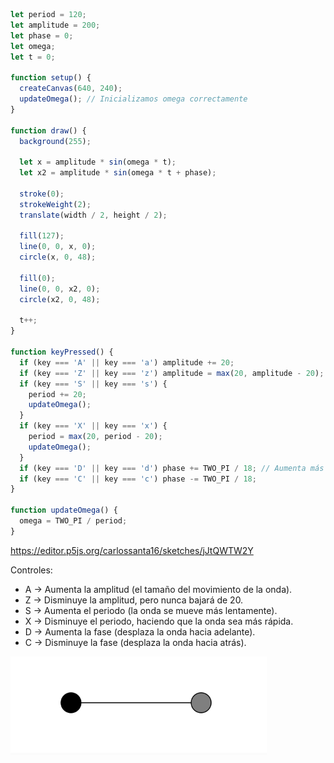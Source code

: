 ``` js
let period = 120;
let amplitude = 200;
let phase = 0;
let omega;
let t = 0;

function setup() {
  createCanvas(640, 240);
  updateOmega(); // Inicializamos omega correctamente
}

function draw() {
  background(255);
  
  let x = amplitude * sin(omega * t);
  let x2 = amplitude * sin(omega * t + phase);

  stroke(0);
  strokeWeight(2);
  translate(width / 2, height / 2);

  fill(127);
  line(0, 0, x, 0);
  circle(x, 0, 48);
  
  fill(0);
  line(0, 0, x2, 0);
  circle(x2, 0, 48);  
  
  t++;
}

function keyPressed() {
  if (key === 'A' || key === 'a') amplitude += 20;
  if (key === 'Z' || key === 'z') amplitude = max(20, amplitude - 20);
  if (key === 'S' || key === 's') {
    period += 20;
    updateOmega();
  }
  if (key === 'X' || key === 'x') {
    period = max(20, period - 20);
    updateOmega();
  }
  if (key === 'D' || key === 'd') phase += TWO_PI / 18; // Aumenta más rápido
  if (key === 'C' || key === 'c') phase -= TWO_PI / 18;
}

function updateOmega() {
  omega = TWO_PI / period;
}
```

https://editor.p5js.org/carlossanta16/sketches/jJtQWTW2Y

 Controles:

* A → Aumenta la amplitud (el tamaño del movimiento de la onda).
* Z → Disminuye la amplitud, pero nunca bajará de 20.
* S → Aumenta el periodo (la onda se mueve más lentamente).
* X → Disminuye el periodo, haciendo que la onda sea más rápida.
* D → Aumenta la fase (desplaza la onda hacia adelante).
* C → Disminuye la fase (desplaza la onda hacia atrás).

![Sinusoide](../../../../assets/Sinusoide.png)
